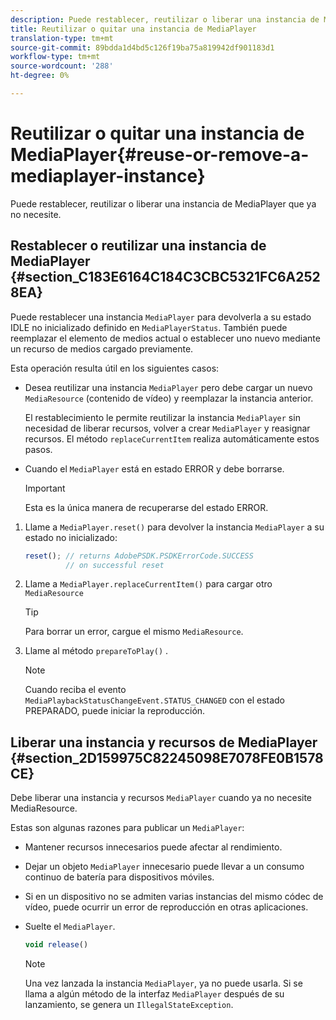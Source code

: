 ```yaml
---
description: Puede restablecer, reutilizar o liberar una instancia de MediaPlayer que ya no necesite.
title: Reutilizar o quitar una instancia de MediaPlayer
translation-type: tm+mt
source-git-commit: 89bdda1d4bd5c126f19ba75a819942df901183d1
workflow-type: tm+mt
source-wordcount: '288'
ht-degree: 0%

---
```



# Reutilizar o quitar una instancia de MediaPlayer{#reuse-or-remove-a-mediaplayer-instance}

Puede restablecer, reutilizar o liberar una instancia de MediaPlayer que ya no necesite.

## Restablecer o reutilizar una instancia de MediaPlayer {#section_C183E6164C184C3CBC5321FC6A2528EA}

Puede restablecer una instancia `MediaPlayer` para devolverla a su estado IDLE no inicializado definido en `MediaPlayerStatus`. También puede reemplazar el elemento de medios actual o establecer uno nuevo mediante un recurso de medios cargado previamente.

Esta operación resulta útil en los siguientes casos:

* Desea reutilizar una instancia `MediaPlayer` pero debe cargar un nuevo `MediaResource` (contenido de vídeo) y reemplazar la instancia anterior.

   El restablecimiento le permite reutilizar la instancia `MediaPlayer` sin necesidad de liberar recursos, volver a crear `MediaPlayer` y reasignar recursos. El método `replaceCurrentItem` realiza automáticamente estos pasos.

* Cuando el `MediaPlayer` está en estado ERROR y debe borrarse.

   >[!IMPORTANT]
   >
   >Esta es la única manera de recuperarse del estado ERROR.

1. Llame a `MediaPlayer.reset()` para devolver la instancia `MediaPlayer` a su estado no inicializado:

   ```js
   reset(); // returns AdobePSDK.PSDKErrorCode.SUCCESS 
            // on successful reset
   ```

1. Llame a `MediaPlayer.replaceCurrentItem()` para cargar otro `MediaResource`

   >[!TIP]
   >
   >Para borrar un error, cargue el mismo `MediaResource`.

1. Llame al método `prepareToPlay()` .

   >[!NOTE]
   >
   >Cuando reciba el evento `MediaPlaybackStatusChangeEvent.STATUS_CHANGED` con el estado PREPARADO, puede iniciar la reproducción.

## Liberar una instancia y recursos de MediaPlayer {#section_2D159975C82245098E7078FE0B1578CE}

Debe liberar una instancia y recursos `MediaPlayer` cuando ya no necesite MediaResource.

Estas son algunas razones para publicar un `MediaPlayer`:

* Mantener recursos innecesarios puede afectar al rendimiento.
* Dejar un objeto `MediaPlayer` innecesario puede llevar a un consumo continuo de batería para dispositivos móviles.
* Si en un dispositivo no se admiten varias instancias del mismo códec de vídeo, puede ocurrir un error de reproducción en otras aplicaciones.

* Suelte el `MediaPlayer`.

   ```js
   void release()
   ```

   >[!NOTE]
   >
   >Una vez lanzada la instancia `MediaPlayer`, ya no puede usarla. Si se llama a algún método de la interfaz `MediaPlayer` después de su lanzamiento, se genera un `IllegalStateException`.

